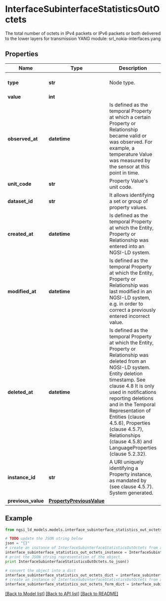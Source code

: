 # InterfaceSubinterfaceStatisticsOutOctets

The total number of octets in IPv4 packets or IPv6 packets or both delivered to the lower layers for transmission  YANG module: srl_nokia-interfaces.yang 

## Properties

Name | Type | Description | Notes
------------ | ------------- | ------------- | -------------
**type** | **str** | Node type.  | [optional] [default to 'Property']
**value** | **int** |  | 
**observed_at** | **datetime** | Is defined as the temporal Property at which a certain Property or Relationship became valid or was observed. For example, a temperature Value was measured by the sensor at this point in time.  | [optional] 
**unit_code** | **str** | Property Value&#39;s unit code.  | [optional] 
**dataset_id** | **str** | It allows identifying a set or group of property values.  | [optional] 
**created_at** | **datetime** | Is defined as the temporal Property at which the Entity, Property or Relationship was entered into an NGSI-LD system.  | [optional] [readonly] 
**modified_at** | **datetime** | Is defined as the temporal Property at which the Entity, Property or Relationship was last modified in an NGSI-LD system, e.g. in order to correct a previously entered incorrect value.  | [optional] [readonly] 
**deleted_at** | **datetime** | Is defined as the temporal Property at which the Entity, Property or Relationship was deleted from an NGSI-LD system.  Entity deletion timestamp. See clause 4.8 It is only used in notifications reporting deletions and in the Temporal Representation of Entities (clause 4.5.6), Properties (clause 4.5.7), Relationships (clause 4.5.8) and LanguageProperties (clause 5.2.32).  | [optional] [readonly] 
**instance_id** | **str** | A URI uniquely identifying a Property instance, as mandated by (see clause 4.5.7). System generated.  | [optional] [readonly] 
**previous_value** | [**PropertyPreviousValue**](PropertyPreviousValue.md) |  | [optional] 

## Example

```python
from ngsi_ld_models.models.interface_subinterface_statistics_out_octets import InterfaceSubinterfaceStatisticsOutOctets

# TODO update the JSON string below
json = "{}"
# create an instance of InterfaceSubinterfaceStatisticsOutOctets from a JSON string
interface_subinterface_statistics_out_octets_instance = InterfaceSubinterfaceStatisticsOutOctets.from_json(json)
# print the JSON string representation of the object
print InterfaceSubinterfaceStatisticsOutOctets.to_json()

# convert the object into a dict
interface_subinterface_statistics_out_octets_dict = interface_subinterface_statistics_out_octets_instance.to_dict()
# create an instance of InterfaceSubinterfaceStatisticsOutOctets from a dict
interface_subinterface_statistics_out_octets_form_dict = interface_subinterface_statistics_out_octets.from_dict(interface_subinterface_statistics_out_octets_dict)
```
[[Back to Model list]](../README.md#documentation-for-models) [[Back to API list]](../README.md#documentation-for-api-endpoints) [[Back to README]](../README.md)



